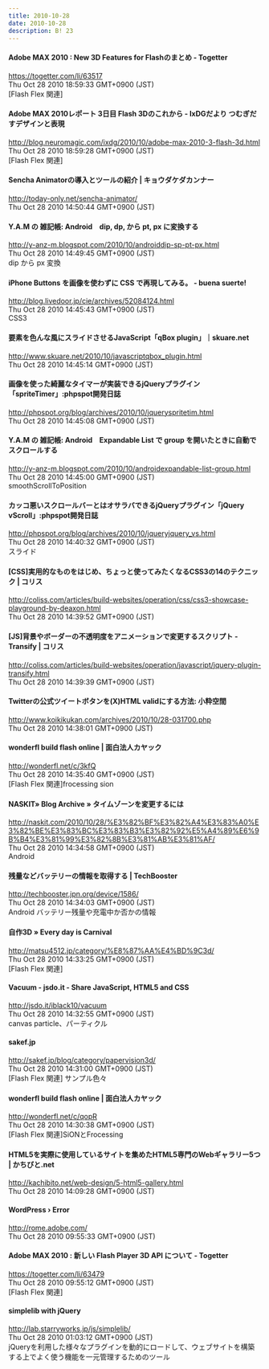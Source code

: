 ```yaml
---
title: 2010-10-28
date: 2010-10-28
description: B! 23
---
```


#### Adobe MAX 2010 : New 3D Features for Flashのまとめ - Togetter
https://togetter.com/li/63517<br>
Thu Oct 28 2010 18:59:33 GMT+0900 (JST)<br>
[Flash Flex 関連]


#### Adobe MAX 2010レポート 3日目 Flash 3Dのこれから - IxDGだより つむぎだすデザインと表現
http://blog.neuromagic.com/ixdg/2010/10/adobe-max-2010-3-flash-3d.html<br>
Thu Oct 28 2010 18:59:28 GMT+0900 (JST)<br>
[Flash Flex 関連]


#### Sencha Animatorの導入とツールの紹介 | キョウダケダカンナー
http://today-only.net/sencha-animator/<br>
Thu Oct 28 2010 14:50:44 GMT+0900 (JST)<br>


#### Y.A.M の 雑記帳: Android　dip, dp, から pt, px に変換する
http://y-anz-m.blogspot.com/2010/10/androiddip-sp-pt-px.html<br>
Thu Oct 28 2010 14:49:45 GMT+0900 (JST)<br>
dip から px 変換


#### iPhone Buttons を画像を使わずに CSS で再現してみる。 - buena suerte!
http://blog.livedoor.jp/cie/archives/52084124.html<br>
Thu Oct 28 2010 14:45:43 GMT+0900 (JST)<br>
CSS3


#### 要素を色んな風にスライドさせるJavaScript「qBox plugin」｜skuare.net
http://www.skuare.net/2010/10/javascriptqbox_plugin.html<br>
Thu Oct 28 2010 14:45:14 GMT+0900 (JST)<br>


#### 画像を使った綺麗なタイマーが実装できるjQueryプラグイン「spriteTimer」:phpspot開発日誌
http://phpspot.org/blog/archives/2010/10/jqueryspritetim.html<br>
Thu Oct 28 2010 14:45:08 GMT+0900 (JST)<br>


#### Y.A.M の 雑記帳: Android　Expandable List で group を開いたときに自動でスクロールする
http://y-anz-m.blogspot.com/2010/10/androidexpandable-list-group.html<br>
Thu Oct 28 2010 14:45:00 GMT+0900 (JST)<br>
smoothScrollToPosition


#### カッコ悪いスクロールバーとはオサラバできるjQueryプラグイン「jQuery vScroll」:phpspot開発日誌
http://phpspot.org/blog/archives/2010/10/jqueryjquery_vs.html<br>
Thu Oct 28 2010 14:40:32 GMT+0900 (JST)<br>
スライド


####   [CSS]実用的なものをはじめ、ちょっと使ってみたくなるCSS3の14のテクニック | コリス
http://coliss.com/articles/build-websites/operation/css/css3-showcase-playground-by-deaxon.html<br>
Thu Oct 28 2010 14:39:52 GMT+0900 (JST)<br>


####   [JS]背景やボーダーの不透明度をアニメーションで変更するスクリプト -Transify | コリス
http://coliss.com/articles/build-websites/operation/javascript/jquery-plugin-transify.html<br>
Thu Oct 28 2010 14:39:39 GMT+0900 (JST)<br>


#### Twitterの公式ツイートボタンを(X)HTML validにする方法: 小粋空間
http://www.koikikukan.com/archives/2010/10/28-031700.php<br>
Thu Oct 28 2010 14:38:01 GMT+0900 (JST)<br>


#### wonderfl build flash online | 面白法人カヤック
http://wonderfl.net/c/3kfQ<br>
Thu Oct 28 2010 14:35:40 GMT+0900 (JST)<br>
[Flash Flex 関連]frocessing sion


#### NASKIT» Blog Archive » タイムゾーンを変更するには 
http://naskit.com/2010/10/28/%E3%82%BF%E3%82%A4%E3%83%A0%E3%82%BE%E3%83%BC%E3%83%B3%E3%82%92%E5%A4%89%E6%9B%B4%E3%81%99%E3%82%8B%E3%81%AB%E3%81%AF/<br>
Thu Oct 28 2010 14:34:58 GMT+0900 (JST)<br>
Android


#### 残量などバッテリーの情報を取得する | TechBooster
http://techbooster.jpn.org/device/1586/<br>
Thu Oct 28 2010 14:34:03 GMT+0900 (JST)<br>
Android バッテリー残量や充電中か否かの情報


####   自作3D » Every day is Carnival
http://matsu4512.jp/category/%E8%87%AA%E4%BD%9C3d/<br>
Thu Oct 28 2010 14:33:25 GMT+0900 (JST)<br>
[Flash Flex 関連]


#### Vacuum - jsdo.it - Share JavaScript, HTML5 and CSS
http://jsdo.it/iblack10/vacuum<br>
Thu Oct 28 2010 14:32:55 GMT+0900 (JST)<br>
canvas particle、パーティクル


#### sakef.jp
http://sakef.jp/blog/category/papervision3d/<br>
Thu Oct 28 2010 14:31:00 GMT+0900 (JST)<br>
[Flash Flex 関連] サンプル色々


#### wonderfl build flash online | 面白法人カヤック
http://wonderfl.net/c/qopR<br>
Thu Oct 28 2010 14:30:38 GMT+0900 (JST)<br>
[Flash Flex 関連]SiONとFrocessing


#### HTML5を実際に使用しているサイトを集めたHTML5専門のWebギャラリー5つ | かちびと.net
http://kachibito.net/web-design/5-html5-gallery.html<br>
Thu Oct 28 2010 14:09:28 GMT+0900 (JST)<br>


#### WordPress › Error
http://rome.adobe.com/<br>
Thu Oct 28 2010 09:55:33 GMT+0900 (JST)<br>


#### Adobe MAX 2010 : 新しい Flash Player 3D API について - Togetter
https://togetter.com/li/63479<br>
Thu Oct 28 2010 09:55:12 GMT+0900 (JST)<br>
[Flash Flex 関連]


#### simplelib with jQuery
http://lab.starryworks.jp/js/simplelib/<br>
Thu Oct 28 2010 01:03:12 GMT+0900 (JST)<br>
jQueryを利用した様々なプラグインを動的にロードして、ウェブサイトを構築する上でよく使う機能を一元管理するためのツール


